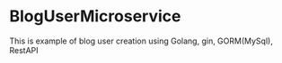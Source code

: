 # BlogUserMicroservice
This is example of blog user creation using Golang, gin, GORM(MySql), RestAPI
